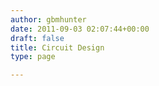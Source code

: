 ```yaml
---
author: gbmhunter
date: 2011-09-03 02:07:44+00:00
draft: false
title: Circuit Design
type: page

---
```


